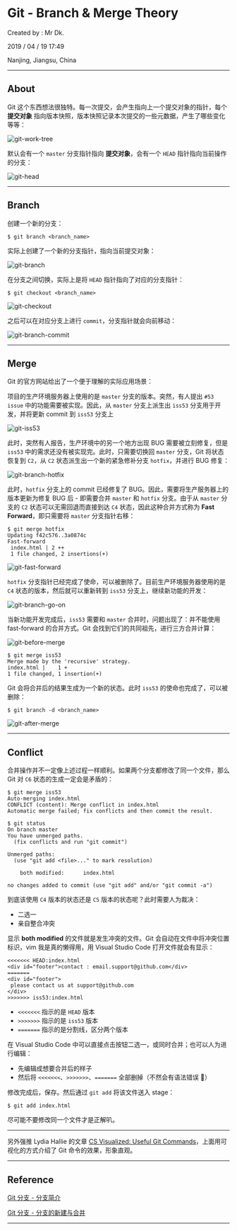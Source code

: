 # Git - Branch & Merge Theory

Created by : Mr Dk.

2019 / 04 / 19 17:49

Nanjing, Jiangsu, China

---

## About

Git 这个东西想法很独特。每一次提交，会产生指向上一个提交对象的指针，每个 **提交对象** 指向版本快照，版本快照记录本次提交的一些元数据，产生了哪些变化等等：

![git-work-tree](../img/git-work-tree.png)

默认会有一个 `master` 分支指针指向 **提交对象**，会有一个 `HEAD` 指针指向当前操作的分支：

![git-head](../img/git-head.png)

---

## Branch

创建一个新的分支：

```console
$ git branch <branch_name>
```

实际上创建了一个新的分支指针，指向当前提交对象：

![git-branch](../img/git-branch.png)

在分支之间切换，实际上是将 `HEAD` 指针指向了对应的分支指针：

```console
$ git checkout <branch_name>
```

![git-checkout](../img/git-checkout.png)

之后可以在对应分支上进行 `commit`，分支指针就会向前移动：

![git-branch-commit](../img/git-branch-commit.png)

---

## Merge

Git 的官方网站给出了一个便于理解的实际应用场景：

项目的生产环境服务器上使用的是 `master` 分支的版本。突然，有人提出 `#53 issue` 中的功能需要被实现。因此，从 `master` 分支上派生出 `iss53` 分支用于开发，并将更新 commit 到 `iss53` 分支上

![git-iss53](../img/git-iss53.png)

此时，突然有人报告，生产环境中的另一个地方出现 BUG 需要被立刻修复，但是 `iss53` 中的需求还没有被实现完。此时，只需要切换回 `master` 分支，Git 将状态恢复到 `C2`，从 `C2` 状态派生出一个新的紧急修补分支 `hotfix`，并进行 BUG 修复：

![git-branch-hotfix](../img/git-branch-hotfix.png)

此时，`hotfix` 分支上的 commit 已经修复了 BUG。因此，需要将生产服务器上的版本更新为修复 BUG 后 - 即需要合并 `master` 和 `hotfix` 分支。由于从 `master` 分支的 `C2` 状态可以无需回退而直接到达 `C4` 状态，因此这种合并方式称为 **Fast Forward**，即只需要将 `master` 分支指针右移：

```console
$ git merge hotfix
Updating f42c576..3a0874c
Fast-forward
 index.html | 2 ++
 1 file changed, 2 insertions(+)
```

![git-fast-forward](../img/git-fast-forward.png)

`hotfix` 分支指针已经完成了使命，可以被删除了。目前生产环境服务器使用的是 `C4` 状态的版本，然后就可以重新转到 `iss53` 分支上，继续新功能的开发：

![git-branch-go-on](../img/git-branch-go-on.png)

当新功能开发完成后，`iss53` 需要和 `master` 合并时，问题出现了：并不能使用 fast-forward 的合并方式。Git 会找到它们的共同祖先，进行三方合并计算：

![git-before-merge](../img/git-before-merge.png)

```console
$ git merge iss53
Merge made by the 'recursive' strategy.
index.html |    1 +
1 file changed, 1 insertion(+)
```

Git 会将合并后的结果生成为一个新的状态。此时 `iss53` 的使命也完成了，可以被删除：

```console
$ git branch -d <branch_name>
```

![git-after-merge](../img/git-after-merge.png)

---

## Conflict

合并操作并不一定像上述过程一样顺利。如果两个分支都修改了同一个文件，那么 Git 对 `C6` 状态的生成一定会是矛盾的：

```console
$ git merge iss53
Auto-merging index.html
CONFLICT (content): Merge conflict in index.html
Automatic merge failed; fix conflicts and then commit the result.
```

```console
$ git status
On branch master
You have unmerged paths.
  (fix conflicts and run "git commit")

Unmerged paths:
  (use "git add <file>..." to mark resolution)

    both modified:      index.html

no changes added to commit (use "git add" and/or "git commit -a")
```

到底该使用 `C4` 版本的状态还是 `C5` 版本的状态呢？此时需要人为裁决：

* 二选一
* 亲自整合冲突

显示 **both modified** 的文件就是发生冲突的文件。Git 会自动在文件中将冲突位置标识，vim 我是真的懒得用，用 Visual Studio Code 打开文件就会有显示：

```text
<<<<<<< HEAD:index.html
<div id="footer">contact : email.support@github.com</div>
=======
<div id="footer">
 please contact us at support@github.com
</div>
>>>>>>> iss53:index.html
```

* `<<<<<<<` 指示的是 `HEAD` 版本
* `>>>>>>>` 指示的是 `iss53` 版本
* `=======` 指示的是分割线，区分两个版本

在 Visual Studio Code 中可以直接点击按钮二选一，或同时合并；也可以人为进行编辑：

* 先编辑成想要合并后的样子
* 然后将 `<<<<<<<`、`>>>>>>>`、`=======` 全部删掉（不然会有语法错误 🤨）

修改完成后，保存。然后通过 `git add` 将该文件送入 stage：

```console
$ git add index.html
```

尽可能不要修改同一个文件才是正解叭。

---

另外强推 Lydia Hallie 的文章 [CS Visualized: Useful Git Commands](https://dev.to/lydiahallie/cs-visualized-useful-git-commands-37p1)，上面用可视化的方式介绍了 Git 命令的效果，形象直观。

---

## Reference

[Git 分支 - 分支简介](https://git-scm.com/book/zh/v2/Git-%E5%88%86%E6%94%AF-%E5%88%86%E6%94%AF%E7%AE%80%E4%BB%8B)

[Git 分支 - 分支的新建与合并](https://git-scm.com/book/zh/v2/Git-%E5%88%86%E6%94%AF-%E5%88%86%E6%94%AF%E7%9A%84%E6%96%B0%E5%BB%BA%E4%B8%8E%E5%90%88%E5%B9%B6)

---

